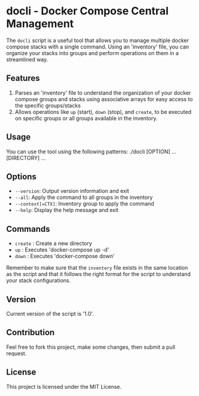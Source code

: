 # docli - Docker Compose Central Management
The `docli` script is a useful tool that allows you to manage multiple docker compose stacks with a single command. Using an 'inventory' file, you can organize your stacks into groups and perform operations on them in a streamlined way.

## Features
1. Parses an 'inventory' file to understand the organization of your docker compose groups and stacks using associative arrays for easy access to the specific groups/stacks
2. Allows operations like `up` (start), `down` (stop), and `create`, to be executed on specific groups or all groups available in the inventory.

## Usage
You can use the tool using the following patterns:
./docli [OPTION] ... [DIRECTORY] ...

## Options

- `--version`: Output version information and exit
- `--all`: Apply the command to all groups in the inventory
- `--context[=CTX]`: Inventory group to apply the command
- `--help`: Display the help message and exit

## Commands

- `create` : Create a new directory
- `up` : Executes 'docker-compose up -d'
- `down` : Executes 'docker-compose down'

Remember to make sure that the `inventory` file exists in the same location as the script and that it follows the right format for the script to understand your stack configurations.

## Version
Current version of the script is '1.0'.

## Contribution
Feel free to fork this project, make some changes, then submit a pull request.

## License
This project is licensed under the MIT License.